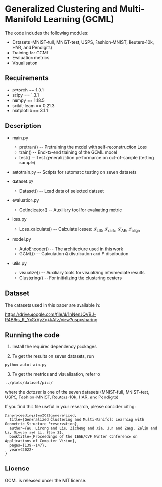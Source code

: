 
# Generalized Clustering and Multi-Manifold Learning (GCML)




The code includes the following modules:
* Datasets (MNIST-full, MNIST-test, USPS, Fashion-MNIST, Reuters-10k, HAR, and Pendigits)
* Training for GCML
* Evaluation metrics 
* Visualisation

## Requirements

* pytorch == 1.3.1
* scipy == 1.3.1
* numpy == 1.18.5
* scikit-learn == 0.21.3
* matplotlib == 3.1.1

## Description

* main.py  
  * pretrain() -- Pretraining the model with self-reconstruction Loss
  * train() -- End-to-end training of the GCML model
  * test() -- Test generalization performance on out-of-sample (testing sample)
* autotrain.py -- Scripts for automatic testing on seven datasets
* dataset.py  
  * Dataset() -- Load data of selected dataset
* evaluation.py  
  * GetIndicator() -- Auxiliary tool for evaluating metric 
* loss.py  
  * Loss_calculate() -- Calculate losses: ℒ<sub>LIS</sub>, ℒ<sub>rank</sub>, ℒ<sub>AE</sub>, ℒ<sub>align</sub> 

* model.py  
  * AutoEncoder() -- The architecture used in this work
  * GCML() -- Calculation *Q* distribution and *P* distribution
* utils.py  
  * visualize() -- Auxiliary tools for visualizing intermediate results
  * Clustering() -- For initializing the clustering centers

## Dataset

The datasets used in this paper are available in:

https://drive.google.com/file/d/1nNenJQVBJ-R4B6rs_K_YxGrVyZq4kAfz/view?usp=sharing

## Running the code

1. Install the required dependency packages

2. To get the results on seven datasets, run

  ```
python autotrain.py
  ```

3. To get the metrics and visualisation, refer to

  ```
../plots/dataset/pics/
  ```
where the *dataset* is one of the seven datasets (MNIST-full, MNIST-test, USPS, Fashion-MNIST, Reuters-10k, HAR, and Pendigits)

If you find this file useful in your research, please consider citing:

```
@inproceedings{wu2022generalized,
  title={Generalized Clustering and Multi-Manifold Learning with Geometric Structure Preservation},
  author={Wu, Lirong and Liu, Zicheng and Xia, Jun and Zang, Zelin and Li, Siyuan and Li, Stan Z},
  booktitle={Proceedings of the IEEE/CVF Winter Conference on Applications of Computer Vision},
  pages={139--147},
  year={2022}
}
```

## License

GCML is released under the MIT license.
